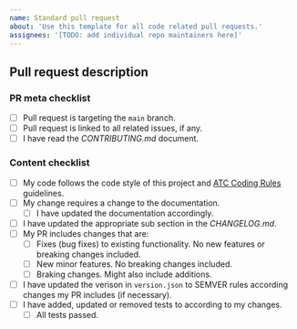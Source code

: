 ```yaml
---
name: Standard pull request
about: 'Use this template for all code related pull requests.'
assignees: '[TODO: add individual repo maintainers here]'
---
```


## Pull request description

<!--- 
    Describe the changes and motivation behind them here, if it is not obvious
    from the related issues. Does it have new features, breaking changes, etc. 
-->

### PR meta checklist
- [ ] Pull request is targeting the `main` branch.
- [ ] Pull request is linked to all related issues, if any.
- [ ] I have read the _CONTRIBUTING.md_ document.

### Content checklist
- [ ] My code follows the code style of this project and [ATC Coding Rules](https://github.com/atc-net/atc-coding-rules) guidelines.
- [ ] My change requires a change to the documentation.
  - [ ] I have updated the documentation accordingly.
- [ ] I have updated the appropriate sub section in the _CHANGELOG.md_.
- [ ] My PR includes changes that are:
    - [ ] Fixes (bug fixes) to existing functionality. No new features or breaking changes included.
    - [ ] New minor features. No breaking changes included.
    - [ ] Braking changes. Might also include additions.
- [ ] I have updated the verison in `version.json` to SEMVER rules according changes my PR includes (if necessary).
- [ ] I have added, updated or removed tests to according to my changes.
  - [ ] All tests passed.
